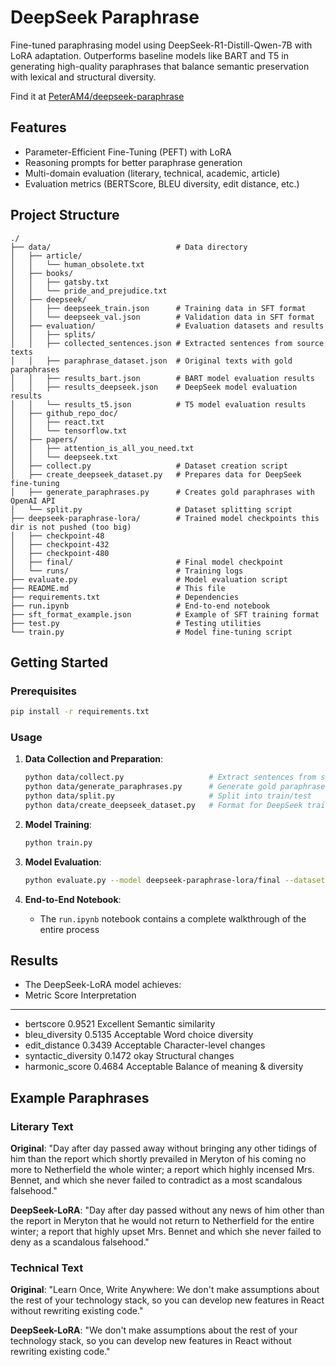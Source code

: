 # DeepSeek Paraphrase

Fine-tuned paraphrasing model using DeepSeek-R1-Distill-Qwen-7B with LoRA adaptation. Outperforms baseline models like BART and T5 in generating high-quality paraphrases that balance semantic preservation with lexical and structural diversity.

Find it at [PeterAM4/deepseek-paraphrase](https://github.com/PeterAM4/deepseek-paraphrase)

## Features

- Parameter-Efficient Fine-Tuning (PEFT) with LoRA
- Reasoning prompts for better paraphrase generation
- Multi-domain evaluation (literary, technical, academic, article)
- Evaluation metrics (BERTScore, BLEU diversity, edit distance, etc.)

## Project Structure

```
./
├── data/                            # Data directory
│   ├── article/
│   │   └── human_obsolete.txt
│   ├── books/
│   │   ├── gatsby.txt
│   │   └── pride_and_prejudice.txt
│   ├── deepseek/
│   │   ├── deepseek_train.json      # Training data in SFT format
│   │   └── deepseek_val.json        # Validation data in SFT format
│   ├── evaluation/                  # Evaluation datasets and results
│   │   ├── splits/
│   │   ├── collected_sentences.json # Extracted sentences from source texts
│   │   ├── paraphrase_dataset.json  # Original texts with gold paraphrases
│   │   ├── results_bart.json        # BART model evaluation results
│   │   ├── results_deepseek.json    # DeepSeek model evaluation results
│   │   └── results_t5.json          # T5 model evaluation results
│   ├── github_repo_doc/
│   │   ├── react.txt
│   │   └── tensorflow.txt
│   ├── papers/
│   │   ├── attention_is_all_you_need.txt
│   │   └── deepseek.txt
│   ├── collect.py                   # Dataset creation script
│   ├── create_deepseek_dataset.py   # Prepares data for DeepSeek fine-tuning
│   ├── generate_paraphrases.py      # Creates gold paraphrases with OpenAI API
│   └── split.py                     # Dataset splitting script
├── deepseek-paraphrase-lora/        # Trained model checkpoints this dir is not pushed (too big)
│   ├── checkpoint-48
│   ├── checkpoint-432
│   ├── checkpoint-480
│   ├── final/                       # Final model checkpoint
│   └── runs/                        # Training logs
├── evaluate.py                      # Model evaluation script
├── README.md                        # This file
├── requirements.txt                 # Dependencies
├── run.ipynb                        # End-to-end notebook
├── sft_format_example.json          # Example of SFT training format
├── test.py                          # Testing utilities
└── train.py                         # Model fine-tuning script
```

## Getting Started

### Prerequisites

```bash
pip install -r requirements.txt
```

### Usage

1. **Data Collection and Preparation**:
   ```bash
   python data/collect.py                   # Extract sentences from source texts
   python data/generate_paraphrases.py      # Generate gold paraphrases
   python data/split.py                     # Split into train/test
   python data/create_deepseek_dataset.py   # Format for DeepSeek training
   ```

2. **Model Training**:
   ```bash
   python train.py
   ```

3. **Model Evaluation**:
   ```bash
   python evaluate.py --model deepseek-paraphrase-lora/final --dataset data/evaluation/collected_sentences.json --output data/evaluation/results_deepseek.json
   ```

4. **End-to-End Notebook**:
   - The `run.ipynb` notebook contains a complete walkthrough of the entire process

## Results

- The DeepSeek-LoRA model achieves:
- Metric               Score      Interpretation
----------------------------------------------------------------------
- bertscore            0.9521     Excellent Semantic similarity
- bleu_diversity       0.5135     Acceptable Word choice diversity
- edit_distance        0.3439     Acceptable Character-level changes
- syntactic_diversity  0.1472     okay Structural changes
- harmonic_score       0.4684     Acceptable Balance of meaning & diversity

## Example Paraphrases

### Literary Text
**Original**: "Day after day passed away without bringing any other tidings of him than the report which shortly prevailed in Meryton of his coming no more to Netherfield the whole winter; a report which highly incensed Mrs. Bennet, and which she never failed to contradict as a most scandalous falsehood."

**DeepSeek-LoRA**: "Day after day passed without any news of him other than the report in Meryton that he would not return to Netherfield for the entire winter; a report that highly upset Mrs. Bennet and which she never failed to deny as a scandalous falsehood."

### Technical Text
**Original**: "Learn Once, Write Anywhere: We don't make assumptions about the rest of your technology stack, so you can develop new features in React without rewriting existing code."

**DeepSeek-LoRA**: "We don't make assumptions about the rest of your technology stack, so you can develop new features in React without rewriting existing code."

